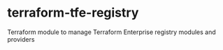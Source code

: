 # terraform-tfe-registry
Terraform module to manage Terraform Enterprise registry modules and providers
